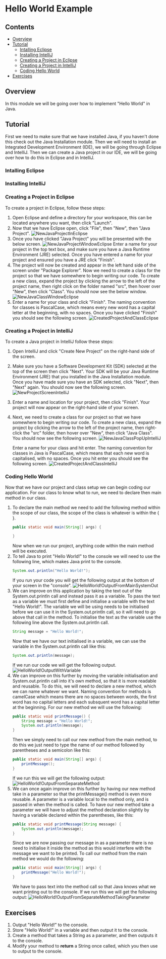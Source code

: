  # Hello World Example

<!--TOC_START-->
## Contents
- [Overview](#overview)
- [Tutorial](#tutorial)
	- [Intalling Eclipse](#intalling-eclipse)
	- [Installing IntelliJ](#installing-intellij)
	- [Creating a Project in Eclipse](#creating-a-project-in-eclipse)
	- [Creating a Project in IntelliJ](#creating-a-project-in-intellij)
	- [Coding Hello World](#coding-hello-world)
- [Exercises](#exercises)

<!--TOC_END-->
## Overview
In this module we will be going over how to implement "Hello World" in Java.

## Tutorial
First we need to make sure that we have installed Java, if you haven't done this check out the Java Installation module.
Then we will need to install an Integrated Development Environment (IDE), we will be going through Eclipse and IntelliJ.
Then we can create a Java project in our IDE, we will be going over how to do this in Eclipse and in IntelliJ.

### Intalling Eclipse

### Installing IntelliJ

### Creating a Project in Eclipse
To create a project in Eclipse, follow these steps:
1. Open Eclipse and define a directory for your workspace, this can be located anywhere you want, then click "Launch".
2. Now that we have Eclipse open, click "File", then "New", then "Java Project".
    ![NewJavaProjectInEclipse](https://qa-courseware-images.s3.eu-west-2.amazonaws.com/java/hello-world-example/000.png)
3. Once you have clicked "Java Project" you will be presented with the below screen.
    ![NewJavaProjectWindowEclipse](https://qa-courseware-images.s3.eu-west-2.amazonaws.com/java/hello-world-example/001.png)
    Enter a name for your project in the top text box, and make sure you have a Java Runtime Environment (JRE) selected.
    Once you have entered a name for your project and ensured you have a JRE click "Finish".
4. The project will now be created and appear in the left hand side of the screen under "Package Explorer".
Now we need to create a class for the project so that we have somewhere to begin writing our code.
To create a new class, expand the project by clicking the arrow to the left of the project name, then right click on the folder named "src", then hover over "New", then click "Class".
You should now see the below window.
    ![NewJavaClassWindowEclipse](https://qa-courseware-images.s3.eu-west-2.amazonaws.com/java/hello-world-example/002.png)
5. Enter a name for your class and click "Finish".
The naming convention for classes is PascalCase, which means every new word has a capital letter at the beginning, with no spaces.
Once you have clicked "Finish" you should see the following screen.
    ![CreatedProjectAndClassEclipse](https://qa-courseware-images.s3.eu-west-2.amazonaws.com/java/hello-world-example/003.png)

### Creating a Project in IntelliJ
To create a Java project in IntelliJ follow these steps:
1. Open IntelliJ and click "Create New Project" on the right-hand side of the screen.
2. Make sure you have a Software Development Kit (SDK) selected at the top of the screen then click "Next".
Your SDK will be your Java Runtime Environment (JRE) that you installed in the Java Installation module.
Once you have made sure you have an SDK selected, click "Next", then "Next" again.
You should now see the following screen.
    ![NewProjectScreenIntelliJ](https://qa-courseware-images.s3.eu-west-2.amazonaws.com/java/hello-world-example/004.png)
3. Enter a name and location for your project, then click "Finish".
Your project will now appear on the right-hand side of your screen.
4. Next, we need to create a class for our project so that we have somewhere to begin writing our code.
To create a new class, expand the project by clicking the arrow to the left of the project name, then right-click the "src" folder, then hover over "New", then click "Java Class".
You should now see the following screen.
    ![NewJavaClassPopUpIntelliJ](https://qa-courseware-images.s3.eu-west-2.amazonaws.com/java/hello-world-example/005.png)
    
    Enter a name for your class and hit enter.
    The naming convention for classes in Java is PascalCase, which means that each new word is capitalised, with no spaces.
    Once you hit enter you should see the following screen.
    ![CreatedProjectAndClassIntelliJ](https://qa-courseware-images.s3.eu-west-2.amazonaws.com/java/hello-world-example/006.png)

### Coding Hello World
Now that we have our project and class setup we can begin coding our application.
For our class to know what to run, we need to declare then main method in our class.

1. To declare the main method we need to add the following method within the scope of our class, the scope of the class is whatever is within the { }.
    ```Java
    public static void main(String[] args) {
    
    }
    ```
    Now when we run our project, anything code within the main method will be executed.
2. To tell Java to print "Hello World!" to the console we will need to use the following line, which makes Java print to the console.
    ```Java
    System.out.println("Hello World!");
    ```
    If you run your code you will get the following output at the bottom of your screen in the "console".
    ![HelloWorld!OutputFromMainSystemOut](https://qa-courseware-images.s3.eu-west-2.amazonaws.com/java/hello-world-example/007.png)
3. We can improve on this application by taking the text out of the System.out.println call and instead pass it as a variable.
To pass the text as a variable we must first define and initialise a variable with the text "Hello World!".
The variable we will be using needs to be initialised before we can use it in the System.out.println call, so it will need to go above that call in the method.
To initialise the text as the variable use the following line above the System.out.println call.
    ```Java
    String message = "Hello World!";
    ```
    Now that we have our text initialised in a variable, we can use the variable in the System.out.println call like this:
    ```Java
    System.out.println(message);
    ```
    If we run our code we will get the following output.
    ![HelloWorld!OutputWithVariable](https://qa-courseware-images.s3.eu-west-2.amazonaws.com/java/hello-world-example/008.png)
4. We can improve on this further by moving the variable initialisation and System.out.println call into it's own method, so that it is more readable and reusable.
To do this, we will need to declare a new method, which we can name whatever we want.
Naming convention for methods is camelCase which means there are no spaces between words, the first word has no capital letters and each subsquent word has a capital letter at the beginning.
For our new method we will use the following:
    ```Java
    public static void printMessage() {
        String message = "Hello World!";
        System.out.println(message);
    }
    ```
    Then we simply need to call our new method from the main method, to do this we just need to type the name of our method followed by parentheses and a semicolon like this:
    ```Java
    public static void main(String[] args) {
        printMessage();
    }
    ```
    If we run this we will get the following output:
    ![HelloWorld!OutputFromSeparateMethod](https://qa-courseware-images.s3.eu-west-2.amazonaws.com/java/hello-world-example/009.png)
5. We can once again improve on this further by having our new method take in a parameter so that the printMessage() method is even more reusable.
A parameter is a variable local to the method only, and is passed in when the method is called.
To have our new method take a parameter we will have to adjust the method declaration slightly by having a variable declared within the parentheses, like this:
    ```Java
    public static void printMessage(String message) {
        System.out.println(message);
    }
    ```
    Since we are now passing our message in as a parameter there is no need to initialise it inside the method as this would interfere with the message we want to be printed.
    To call our method from the main method we would do the following:
    ```Java
    public static void main(String[] args) {
        printMessage("Hello World!");
    }
    ```
    We have to pass text into the method call so that Java knows what we want printing out to the console.
    If we run this we will get the following output:
    ![HelloWorld!OutputFromSeparateMethodTakingParameter](https://qa-courseware-images.s3.eu-west-2.amazonaws.com/java/hello-world-example/010.png)

## Exercises
1. Output "Hello World!" to the console.
2. Store "Hello World!" in a variable and then output it to the console.
3. Create a method that takes a String as a parameter, and then outputs it to the console.
4. Modify your method to **return** a String once called, which you then use to output to the console.